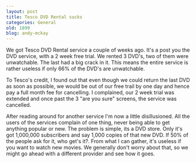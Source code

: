 ```yaml
---
layout: post
title: Tesco DVD Rental sucks
categories: General
old: 1899
blog: andy-mckay
---
```

<p>We got Tesco DVD Rental service a couple of weeks ago. It&#39;s a post you the DVD service, with a 2 week free trial. We rented 3 DVD&#39;s, two of them were unwatchable. The last had a big crack in it. This means the entire service is rather useless if only 66% of the DVD&#39;s are unwatchable.</p>   <p>To Tesco&#39;s credit, I found out that even though we could return the last DVD as soon as possible, we would be out of our free trail by one day and hence pay a full month fee for cancelling. I complained, our 2 week trial was extended and once past the 3 &quot;are you sure&quot; screens, the service was cancelled.</p>  <p>After reading around for another service I&#39;m now a little disillusioned. All the users of the services complain of one thing, never being able to get anything popular or new. The problem is simple, its a DVD store. Only it&#39;s got 1,000,000 subscribers and say 1,000 copies of that new DVD. If 50% of the people ask for it, who get&#39;s it?. From what I can gather, it&#39;s useless if you want to watch new movies. We generally don&#39;t worry about that, so we might go ahead with a different provider and see how it goes.</p>